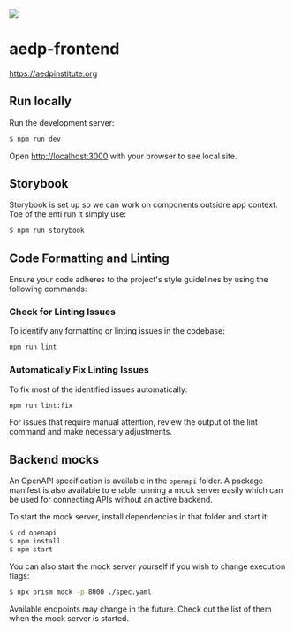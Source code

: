 <img src="https://github.com/user-attachments/assets/9dc321d3-d912-4897-b1f8-f8c6634d9a24" >

# aedp-frontend
https://aedpinstitute.org

## Run locally

Run the development server:

```bash
$ npm run dev
```

Open [http://localhost:3000](http://localhost:3000) with your browser to see local site.


## Storybook

Storybook is set up so we can work on components outsidre app context. Toe of the enti run it simply use:

```bash
$ npm run storybook
```

## Code Formatting and Linting

Ensure your code adheres to the project's style guidelines by using the following commands:

### Check for Linting Issues

To identify any formatting or linting issues in the codebase:

```bash
npm run lint
```

### Automatically Fix Linting Issues

To fix most of the identified issues automatically:

```bash
npm run lint:fix
```

For issues that require manual attention, review the output of the lint command and make necessary adjustments.


## Backend mocks

An OpenAPI specification is available in the `openapi` folder. A package manifest is also available to enable running a mock server easily which can be used for connecting APIs without an active backend.

To start the mock server, install dependencies in that folder and start it:

```bash
$ cd openapi
$ npm install
$ npm start
```

You can also start the mock server yourself if you wish to change execution flags:

```bash
$ npx prism mock -p 8000 ./spec.yaml
```

Available endpoints may change in the future. Check out the list of them when the mock server is started.
